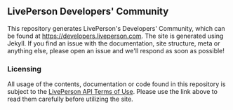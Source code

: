 ## LivePerson Developers' Community

This repository generates LivePerson's Developers' Community, which can be found at https://developers.liveperson.com. The site is generated using Jekyll. If you find an issue with the documentation, site structure, meta or anything else, please open an issue and we'll respond as soon as possible!

### Licensing 

All usage of the contents, documentation or code found in this repository is subject to the [LivePerson API Terms of Use](https://www.liveperson.com/policies/apitou). Please use the link above to read them carefully before utilizing the site.
